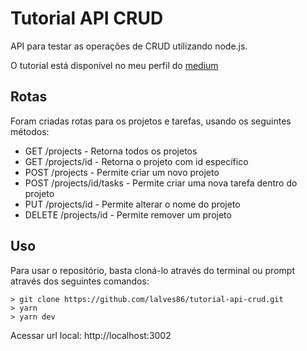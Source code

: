 # Tutorial API CRUD

API para testar as operações de CRUD utilizando node.js.

O tutorial está disponível no meu perfil do [medium](https://medium.com/@lalves86/criando-uma-api-que-realiza-as-principais-requisi%C3%A7%C3%B5es-http-usando-node-js-e-express-62547b653727)

## Rotas

Foram criadas rotas para os projetos e tarefas, usando os seguintes métodos:

* GET /projects - Retorna todos os projetos
* GET /projects/id - Retorna o projeto com id específico
* POST /projects - Permite criar um novo projeto
* POST /projects/id/tasks - Permite criar uma nova tarefa dentro do projeto
* PUT /projects/id - Permite alterar o nome do projeto
* DELETE /projects/id - Permite remover um projeto

## Uso

Para usar o repositório, basta cloná-lo através do terminal ou prompt através dos seguintes comandos:

```
> git clone https://github.com/lalves86/tutorial-api-crud.git
> yarn
> yarn dev
```

Acessar url local: http://localhost:3002
